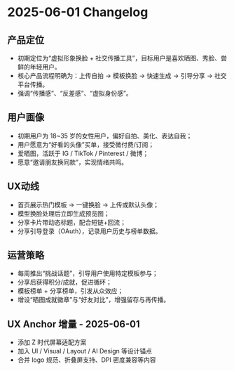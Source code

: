 # 2025-06-01 Changelog

## 产品定位
- 初期定位为“虚拟形象换脸 + 社交传播工具”，目标用户是喜欢晒图、秀脸、尝鲜的年轻用户。
- 核心产品流程明确为：上传自拍 → 模板换脸 → 快速生成 → 引导分享 → 社交平台传播。
- 强调“传播感”、“反差感”、“虚拟身份感”。

## 用户画像
- 初期用户为 18~35 岁的女性用户，偏好自拍、美化、表达自我；
- 用户愿意为“好看的头像”买单，接受微付费/订阅；
- 爱晒图，活跃于 IG / TikTok / Pinterest / 微博；
- 愿意“邀请朋友换同款”，实现情绪共鸣。

## UX动线
- 首页展示热门模板 → 一键换脸 → 上传或默认头像；
- 模型换脸处理后立即生成预览图；
- 分享卡片带动态标题，配合短链+回流；
- 分享引导登录（OAuth），记录用户历史与榜单数据。

## 运营策略
- 每周推出“挑战话题”，引导用户使用特定模板参与；
- 分享后获得积分/成就，促进循环；
- 模板榜单 + 分享榜单，引发从众效应；
- 增设“晒图成就徽章”与“好友对比”，增强留存与再传播。


## UX Anchor 增量 - 2025-06-01
- 添加 Z 时代屏幕适配方案
- 加入 UI / Visual / Layout / AI Design 等设计锚点
- 合并 logo 规范、折叠屏支持、DPI 密度兼容等内容

